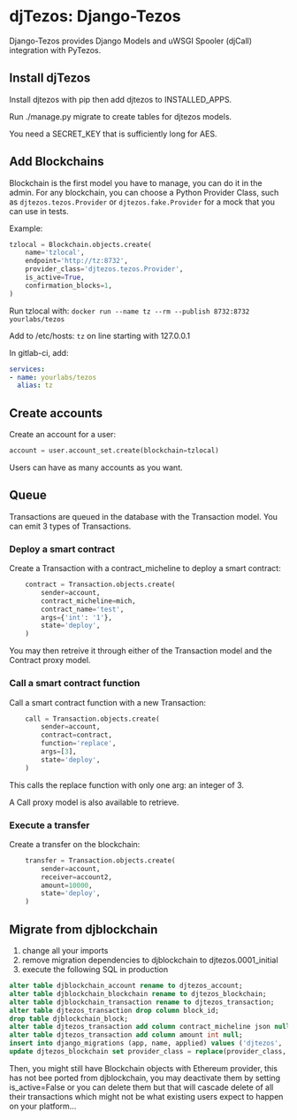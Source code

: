 # djTezos: Django-Tezos

Django-Tezos provides Django Models and uWSGI Spooler (djCall) integration with
PyTezos.

## Install djTezos

Install djtezos with pip then add djtezos to INSTALLED_APPS.

Run ./manage.py migrate to create tables for djtezos models.

You need a SECRET_KEY that is sufficiently long for AES.

## Add Blockchains

Blockchain is the first model you have to manage, you can do it in the admin.
For any blockchain, you can choose a Python Provider Class, such as
``djtezos.tezos.Provider`` or ``djtezos.fake.Provider`` for a mock that you can
use in tests.

Example:

```py
tzlocal = Blockchain.objects.create(
    name='tzlocal',
    endpoint='http://tz:8732',
    provider_class='djtezos.tezos.Provider',
    is_active=True,
    confirmation_blocks=1,
)
```

Run tzlocal with: `docker run --name tz --rm --publish 8732:8732 yourlabs/tezos`

Add to /etc/hosts: `tz` on line starting with 127.0.0.1

In gitlab-ci, add:

```yaml
services:
- name: yourlabs/tezos
  alias: tz
```

## Create accounts

Create an account for a user:

```py
account = user.account_set.create(blockchain=tzlocal)
```

Users can have as many accounts as you want.

## Queue

Transactions are queued in the database with the Transaction model. You can
emit 3 types of Transactions.

### Deploy a smart contract

Create a Transaction with a contract_micheline to deploy a smart contract:

```python
    contract = Transaction.objects.create(
        sender=account,
        contract_micheline=mich,
        contract_name='test',
        args={'int': '1'},
        state='deploy',
    )
```

You may then retreive it through either of the Transaction model and the
Contract proxy model.

### Call a smart contract function

Call a smart contract function with a new Transaction:

```py
    call = Transaction.objects.create(
        sender=account,
        contract=contract,
        function='replace',
        args=[3],
        state='deploy',
    )
```

This calls the replace function with only one arg: an integer of 3.

A Call proxy model is also available to retrieve.

### Execute a transfer

Create a transfer on the blockchain:

```py
    transfer = Transaction.objects.create(
        sender=account,
        receiver=account2,
        amount=10000,
        state='deploy',
    )
```

## Migrate from djblockchain

1. change all your imports
2. remove migration dependencies to djblockchain to djtezos.0001_initial
3. execute the following SQL in production

```sql
alter table djblockchain_account rename to djtezos_account;
alter table djblockchain_blockchain rename to djtezos_blockchain;
alter table djblockchain_transaction rename to djtezos_transaction;
alter table djtezos_transaction drop column block_id;
drop table djblockchain_block;
alter table djtezos_transaction add column contract_micheline json null;
alter table djtezos_transaction add column amount int null;
insert into django_migrations (app, name, applied) values ('djtezos', '0001_initial', now());
update djtezos_blockchain set provider_class = replace(provider_class, 'djblockchain', 'djtezos');
```

Then, you might still have Blockchain objects with Ethereum provider, this has
not bee ported from djblockchain, you may deactivate them by setting
is_active=False or you can delete them but that will cascade delete of all
their transactions which might not be what existing users expect to happen on
your platform...
